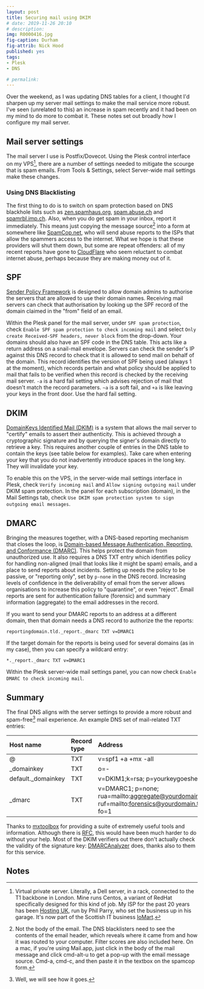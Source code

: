 ```yaml
---
layout: post
title: Securing mail using DKIM
# date: 2019-11-26 20:10
# description: 
img: R0000416.jpg
fig-caption: Durham
fig-attrib: Nick Hood
published: yes
tags:
- Plesk
- DNS

# permalink:
---
```

Over the weekend, as I was updating DNS tables for a client, I thought I'd sharpen up my server mail settings to make the mail service more robust. I've seen (unrelated to this) an increase in spam recently and it had been on my mind to do more to combat it. These notes set out broadly how I configure my mail server.

## Mail server settings
The mail server I use is Postfix/Dovecot. Using the Plesk control interface on my VPS[^vps], there are a number of settings needed to mitigate the scourge that is spam emails. From Tools & Settings, select Server-wide mail settings make these changes.

### Using DNS Blacklisting
The first thing to do is to switch on spam protection based on DNS blackhole lists such as [zen.spamhaus.org](https://www.spamhaus.org/), [spam.abuse.ch](https://abuse.ch/) and [spamrbl.imp.ch](https://imp.ch/). Also, when you do get spam in your inbox, report it immediately. This means just copying the message source[^notthat] into a form at somewhere like [SpamCop.net](https://www.spamcop.net/), who will send abuse reports to the ISPs that allow the spammers access to the internet. What we hope is that these providers will shut them down, but some are repeat offenders: all of my recent reports have gone to [CloudFlare](https://www.cloudflare.com/) who seem reluctant to combat internet abuse, perhaps because they are making money out of it.

## SPF
[Sender Policy Framework](https://www.rfc-editor.org/info/rfc7208) is designed to allow domain admins to authorise the servers that are allowed to use their domain names. Receiving mail servers can check that authorisation by looking up the SPF record of the domain claimed in the "from" field of an email. 

Within the Plesk panel for the mail server, under `SPF spam protection`, check `Enable SPF spam protection to check incoming mail` and select `Only create Received-SPF headers, never block` from the drop-down. Your domains should also have an SPF code in the DNS table. This acts like a return address on a snail-mail envelope. Servers can check the sender's IP against this DNS record to check that it is allowed to send mail on behalf of the domain. This record identifies the version of SPF being used (always 1 at the moment), which records pertain and what policy should be applied to mail that fails to be verified when this record is checked by the receiving mail server. `-a` is a hard fail setting which advises rejection of mail that doesn't match the record parameters. `~a` is a soft fail, and `+a` is like leaving your keys in the front door. Use the hard fail setting.

## DKIM
[DomainKeys Identified Mail (DKIM)](https://www.rfc-editor.org/info/rfc6376) is a system that allows the mail server to "certify" emails to assert their authenticity. This is achieved through a cryptographic signature and by querying the signer's domain directly to retrieve a key. This requires another couple of entries in the DNS table to contain the keys (see table below for examples). Take care when entering your key that you do not inadvertently introduce spaces in the long key. They will invalidate your key. 

To enable this on the VPS, in the server-wide mail settings interface in Plesk, check `Verify incoming mail` and `Allow signing outgoing mail` under DKIM spam protection. In the panel for each subscription (domain), in the Mail Settings tab, check `Use DKIM spam protection system to sign outgoing email messages`.

## DMARC
Bringing the measures together, with a DNS-based reporting mechanism that closes the loop, is [Domain-based Message Authentication, Reporting, and Conformance (DMARC)](https://www.rfc-editor.org/info/rfc7489). This helps protect the domain from unauthorized use. It also requires a DNS TXT entry which identifies policy for handling non-aligned (mail that looks like it might be spam) emails, and a place to send reports about incidents. Setting up needs the policy to be passive, or "reporting only", set by `p-none` in the DNS record. Increasing levels of confidence in the deliverability of email from the server allows organisations to increase this policy to "quarantine", or even "reject". Email reports are sent for authentication failure (forensic) and summary information (aggregate) to the email addresses in the record.

If you want to send your DMARC reports to an address at a different domain, then that domain needs a DNS record to authorize the the reports:

`reportingdomain.tld._report._dmarc TXT v=DMARC1`

If the target domain for the reports is being used for several domains (as in my case), then you can specify a wildcard entry:

`*._report._dmarc TXT v=DMARC1`

Within the Plesk server-wide mail settings panel, you can now check `Enable DMARC to check incoming mail`.

## Summary
The final DNS aligns with the server settings to provide a more robust and spam-free[^orly] mail experience. An example DNS set of mail-related TXT entries:

Host name|Record type|Address
:--------|:----------|:------
@|TXT|v=spf1 +a +mx -all
_domainkey|TXT|o=-
default._domainkey|TXT|v=DKIM1;k=rsa; p=yourkeygoeshere
_dmarc|TXT|v=DMARC1; p=none; rua=mailto:aggregate@yourdomain.tld; ruf=mailto:forensics@yourdomain.tld; fo=1

Thanks to [mxtoolbox](https://mxtoolbox.com/) for providing a suite of extremely useful tools and information. Although there is [RFC](https://ietf.org/standards/rfcs/), this would have been much harder to do without your help. Most of the DKIM verifiers out there don't actually check the validity of the signature key: [DMARCAnalyzer](https://www.dmarcanalyzer.com/) does, thanks also to them for this service.

## Notes

[^orly]: Well, we will see how it goes.

[^notthat]: Not the body of the email. The DNS blacklisters need to see the contents of the email header, which reveals where it came from and how it was routed to your computer. Filter scores are also included here. On a mac, if you're using Mail.app, just click in the body of the mail message and click cmd-alt-u to get a pop-up with the email message source. Cmd-a, cmd-c, and then paste it in the textbox on the spamcop form.

[^vps]: Virtual private server. Literally, a Dell server, in a rack, connected to the T1 backbone in London. Mine runs Centos, a variant of RedHat specifically designed for this kind of job. My ISP for the past 20 years has been [Hosting UK](https://hostinguk.net/), run by Phil Parry, who set the business up in his garage. It's now part of the Scottish IT business [IoMart](https://www.iomart.com/).